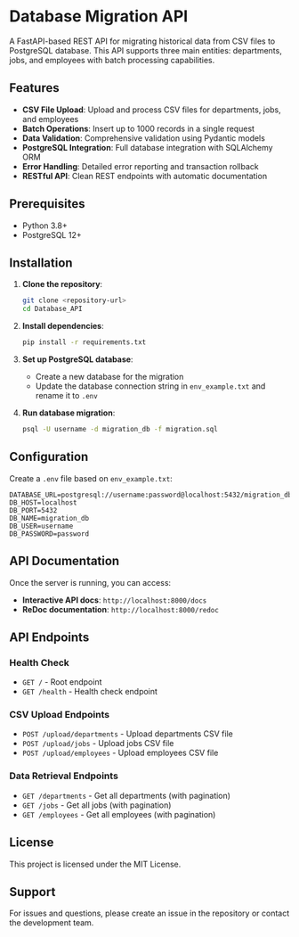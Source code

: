# Database Migration API

A FastAPI-based REST API for migrating historical data from CSV files to PostgreSQL database. This API supports three main entities: departments, jobs, and employees with batch processing capabilities.

## Features

- **CSV File Upload**: Upload and process CSV files for departments, jobs, and employees
- **Batch Operations**: Insert up to 1000 records in a single request
- **Data Validation**: Comprehensive validation using Pydantic models
- **PostgreSQL Integration**: Full database integration with SQLAlchemy ORM
- **Error Handling**: Detailed error reporting and transaction rollback
- **RESTful API**: Clean REST endpoints with automatic documentation

## Prerequisites

- Python 3.8+
- PostgreSQL 12+

## Installation

1. **Clone the repository**:

   ```bash
   git clone <repository-url>
   cd Database_API
   ```
2. **Install dependencies**:

   ```bash
   pip install -r requirements.txt
   ```
3. **Set up PostgreSQL database**:

   - Create a new database for the migration
   - Update the database connection string in `env_example.txt` and rename it to `.env`
4. **Run database migration**:

   ```bash
   psql -U username -d migration_db -f migration.sql
   ```

## Configuration

Create a `.env` file based on `env_example.txt`:

```env
DATABASE_URL=postgresql://username:password@localhost:5432/migration_db
DB_HOST=localhost
DB_PORT=5432
DB_NAME=migration_db
DB_USER=username
DB_PASSWORD=password
```

## API Documentation

Once the server is running, you can access:

- **Interactive API docs**: `http://localhost:8000/docs`
- **ReDoc documentation**: `http://localhost:8000/redoc`

## API Endpoints

### Health Check

- `GET /` - Root endpoint
- `GET /health` - Health check endpoint

### CSV Upload Endpoints

- `POST /upload/departments` - Upload departments CSV file
- `POST /upload/jobs` - Upload jobs CSV file
- `POST /upload/employees` - Upload employees CSV file

### Data Retrieval Endpoints

- `GET /departments` - Get all departments (with pagination)
- `GET /jobs` - Get all jobs (with pagination)
- `GET /employees` - Get all employees (with pagination)

## License

This project is licensed under the MIT License.

## Support

For issues and questions, please create an issue in the repository or contact the development team.
